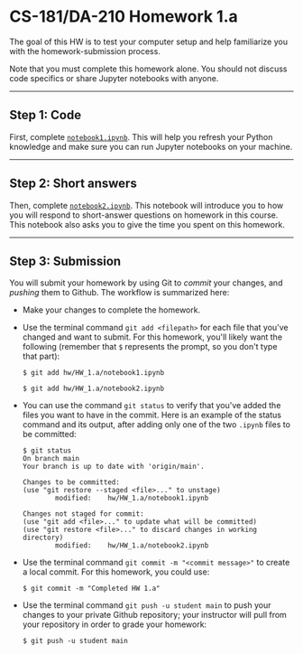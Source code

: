 # CS-181/DA-210 Homework 1.a

The goal of this HW is to test your computer setup and help familiarize you with the homework-submission process.

Note that you must complete this homework alone.  You should not discuss code specifics or share Jupyter notebooks with anyone.

---

## Step 1: Code

First, complete [`notebook1.ipynb`](notebook1.ipynb).  This will help you refresh your Python knowledge and make sure you can run Jupyter notebooks on your machine.

---

## Step 2: Short answers

Then, complete [`notebook2.ipynb`](notebook2.ipynb).  This notebook will introduce you to how you will respond to short-answer questions on homework in this course.  This notebook also asks you to give the time you spent on this homework.

---

## Step 3: Submission

You will submit your homework by using Git to *commit* your changes, and *pushing* them to Github.  The workflow is summarized here:

- Make your changes to complete the homework.

- Use the terminal command `git add <filepath>` for each file that you've changed and want to submit.  For this homework, you'll likely want the following (remember that `$` represents the prompt, so you don't type that part):

    ```
    $ git add hw/HW_1.a/notebook1.ipynb

    $ git add hw/HW_1.a/notebook2.ipynb
    ```

- You can use the command `git status` to verify that you've added the files you want to have in the commit.  Here is an example of the status command and its output, after adding only one of the two `.ipynb` files to be committed:

    ```
    $ git status
    On branch main
    Your branch is up to date with 'origin/main'.

    Changes to be committed:
    (use "git restore --staged <file>..." to unstage)
            modified:    hw/HW_1.a/notebook1.ipynb

    Changes not staged for commit:
    (use "git add <file>..." to update what will be committed)
    (use "git restore <file>..." to discard changes in working directory)
            modified:    hw/HW_1.a/notebook2.ipynb
    ```    

- Use the terminal command `git commit -m "<commit message>"` to create a local commit.  For this homework, you could use:

    ```
    $ git commit -m "Completed HW 1.a"
    ```

- Use the terminal command `git push -u student main` to push your changes to your private Github repository; your instructor will pull from your repository in order to grade your homework:

    ```
    $ git push -u student main
    ```